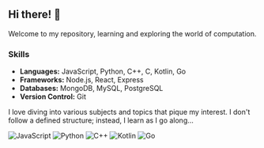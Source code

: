 ## Hi there! 👋
Welcome to my repository, learning and exploring the world of computation.

### Skills

- **Languages:** JavaScript, Python, C++, C, Kotlin, Go
- **Frameworks:** Node.js, React, Express
- **Databases:** MongoDB, MySQL, PostgreSQL
- **Version Control:** Git

I love diving into various subjects and topics that pique my interest. I don't follow a defined structure; instead, I learn as I go along...

   ![JavaScript](https://progress-bar.dev/85/?title=JavaScript)
   ![Python](https://progress-bar.dev/75/?title=Python)
   ![C++](https://progress-bar.dev/70/?title=C%2B%2B)
   ![Kotlin](https://progress-bar.dev/60/?title=Kotlin)
   ![Go](https://progress-bar.dev/60/?title=Go)


   <!--![GitHub Contributions](https://github-readme-streak-stats.herokuapp.com/?user=marangaa)>



Feel free to explore my repositories and projects. If you're interested in collaborating or have any questions, don't hesitate to reach out.

🚀
